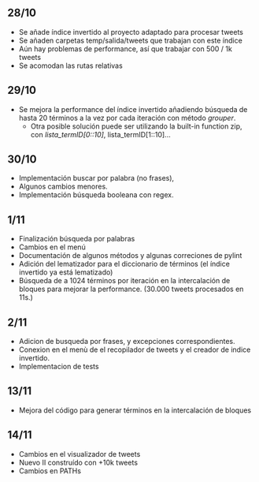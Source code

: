 ## 28/10
- Se añade índice invertido al proyecto adaptado para procesar tweets
- Se añaden carpetas temp/salida/tweets que trabajan con este índice
- Aún hay problemas de performance, así que trabajar con 500 / 1k tweets
- Se acomodan las rutas relativas
## 29/10
- Se mejora la performance del índice invertido añadiendo búsqueda de hasta 20 términos a la vez por cada iteración con método _grouper_.
    - Otra posible solución puede ser utilizando la built-in function zip, con _lista_termID[0::10]_, lista_termID[1::10]...
## 30/10
- Implementación buscar por palabra (no frases),
- Algunos cambios menores.
- Implementación búsqueda booleana con regex.
## 1/11
- Finalización búsqueda por palabras
- Cambios en el menú
- Documentación de algunos métodos y algunas correciones de pylint
- Adición del lematizador para el diccionario de términos (el índice invertido ya está lematizado)
- Búsqueda de a 1024 términos por iteración en la intercalación de bloques para mejorar la performance. (30.000 tweets procesados en 11s.)
## 2/11
- Adicion de busqueda por frases, y excepciones correspondientes.
- Conexion en el menù de el recopilador de tweets y el creador de indice invertido.
- Implementacion de tests
## 13/11
- Mejora del código para generar términos en la intercalación de bloques
## 14/11
- Cambios en el visualizador de tweets
- Nuevo II construído con +10k tweets
- Cambios en PATHs